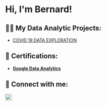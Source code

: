 <h1>Hi, I'm Bernard! </h1>

<h2>👨‍💻 My Data Analytic Projects:</h2>

- [COVID 19 DATA EXPLORATION]()

<h2> 📄 Certifications:</h2>

- <b>[Google Data Analytics](https://coursera.org/verify/professional-cert/5Z6L543VYRMK)

<h2> 🤳 Connect with me:</h2>


[<img align="left" alt="bernard-eshun-a12b85233 | LinkedIn" width="22px" src="https://cdn.jsdelivr.net/npm/simple-icons@v3/icons/linkedin.svg" />][linkedin]



[linkedin]: https://www.linkedin.com/in/bernard-eshun-a12b85233


